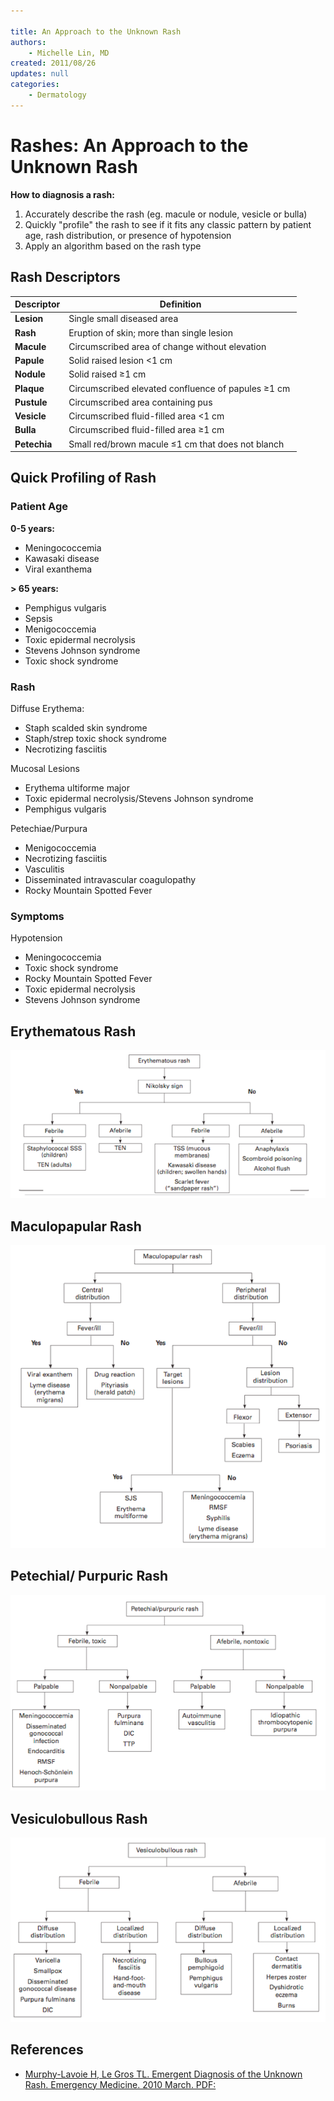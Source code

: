 ```yaml
---

title: An Approach to the Unknown Rash
authors:
    - Michelle Lin, MD
created: 2011/08/26
updates: null
categories:
    - Dermatology
---
```


# Rashes: An Approach to the Unknown Rash

**How to diagnosis a rash:**

1. Accurately describe the rash (eg. macule or nodule, vesicle or bulla)
2. Quickly "profile" the rash to see if it fits any classic pattern by patient age, rash distribution, or presence of hypotension
3. Apply an algorithm based on the rash type

## Rash Descriptors

| Descriptor   | Definition                                          |
| ------------ | --------------------------------------------------- |
| **Lesion**   | Single small diseased area                          |
| **Rash**     | Eruption of skin; more than single lesion           |
| **Macule**   | Circumscribed area of change without elevation      |
| **Papule**   | Solid raised lesion &lt;1 cm                        |
| **Nodule**   | Solid raised ≥1 cm                                  |
| **Plaque**   | Circumscribed elevated confluence of papules ≥1 cm  |
| **Pustule**  | Circumscribed area containing pus                   |
| **Vesicle**  | Circumscribed fluid-filled area &lt;1 cm            |
| **Bulla**    | Circumscribed fluid-filled area ≥1 cm               |
| **Petechia** | Small red/brown macule ≤1 cm that does not blanch   |

## Quick Profiling of Rash

### Patient Age

**0-5 years:**

- Meningococcemia        
- Kawasaki disease        
- Viral exanthema  

**> 65 years:**

- Pemphigus vulgaris
- Sepsis
- Menigococcemia
- Toxic epidermal necrolysis
- Stevens Johnson syndrome
- Toxic shock syndrome  

### Rash

Diffuse Erythema:

- Staph scalded skin syndrome
- Staph/strep toxic shock syndrome
- Necrotizing fasciitis

Mucosal Lesions

- Erythema ultiforme major
- Toxic epidermal necrolysis/Stevens Johnson syndrome
- Pemphigus vulgaris

Petechiae/Purpura

- Menigococcemia
- Necrotizing fasciitis
- Vasculitis
- Disseminated intravascular coagulopathy 
- Rocky Mountain Spotted Fever

### Symptoms

Hypotension

- Meningococcemia
- Toxic shock syndrome
- Rocky Mountain Spotted Fever
- Toxic epidermal necrolysis
- Stevens Johnson syndrome

## Erythematous Rash

![](image-1.png)

## Maculopapular Rash

![](image-2.png)

## Petechial/ Purpuric Rash

![](image-3.png)

## Vesiculobullous Rash

![](image-4.png)

## References

- [Murphy-Lavoie H, Le Gros TL. Emergent Diagnosis of the Unknown Rash. Emergency Medicine. 2010 March. PDF:](http://www.emedmag.com/PDF/042030006.pdf)
